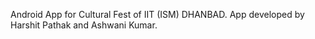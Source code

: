 Android App for Cultural Fest of IIT (ISM) DHANBAD. App developed by Harshit Pathak and Ashwani Kumar.
